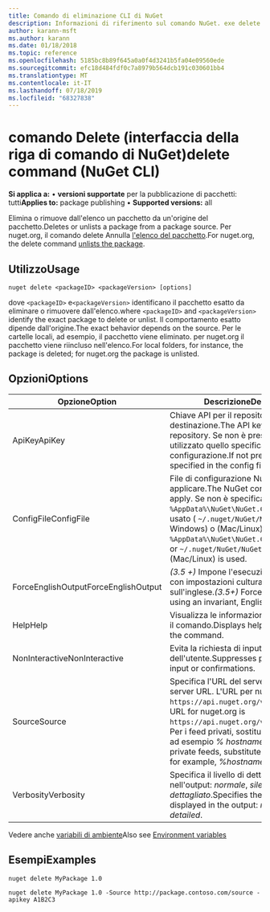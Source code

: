 ```yaml
---
title: Comando di eliminazione CLI di NuGet
description: Informazioni di riferimento sul comando NuGet. exe delete
author: karann-msft
ms.author: karann
ms.date: 01/18/2018
ms.topic: reference
ms.openlocfilehash: 5185bc8b89f645a0a0f4d3241b5fa04e09560ede
ms.sourcegitcommit: efc18d484fdf0c7a8979b564dcb191c030601bb4
ms.translationtype: MT
ms.contentlocale: it-IT
ms.lasthandoff: 07/18/2019
ms.locfileid: "68327838"
---
```

# <a name="delete-command-nuget-cli"></a><span data-ttu-id="c9ecc-103">comando Delete (interfaccia della riga di comando di NuGet)</span><span class="sxs-lookup"><span data-stu-id="c9ecc-103">delete command (NuGet CLI)</span></span>

<span data-ttu-id="c9ecc-104">**Si applica a:** &bullet; **versioni supportate** per la pubblicazione di pacchetti: tutti</span><span class="sxs-lookup"><span data-stu-id="c9ecc-104">**Applies to:** package publishing &bullet; **Supported versions:** all</span></span>

<span data-ttu-id="c9ecc-105">Elimina o rimuove dall'elenco un pacchetto da un'origine del pacchetto.</span><span class="sxs-lookup"><span data-stu-id="c9ecc-105">Deletes or unlists a package from a package source.</span></span> <span data-ttu-id="c9ecc-106">Per nuget.org, il comando delete Annulla [l'elenco del pacchetto](../../nuget-org/policies/deleting-packages.md).</span><span class="sxs-lookup"><span data-stu-id="c9ecc-106">For nuget.org, the delete command [unlists the package](../../nuget-org/policies/deleting-packages.md).</span></span>

## <a name="usage"></a><span data-ttu-id="c9ecc-107">Utilizzo</span><span class="sxs-lookup"><span data-stu-id="c9ecc-107">Usage</span></span>

```cli
nuget delete <packageID> <packageVersion> [options]
```

<span data-ttu-id="c9ecc-108">dove `<packageID>` e`<packageVersion>` identificano il pacchetto esatto da eliminare o rimuovere dall'elenco.</span><span class="sxs-lookup"><span data-stu-id="c9ecc-108">where `<packageID>` and `<packageVersion>` identify the exact package to delete or unlist.</span></span> <span data-ttu-id="c9ecc-109">Il comportamento esatto dipende dall'origine.</span><span class="sxs-lookup"><span data-stu-id="c9ecc-109">The exact behavior depends on the source.</span></span> <span data-ttu-id="c9ecc-110">Per le cartelle locali, ad esempio, il pacchetto viene eliminato. per nuget.org il pacchetto viene riincluso nell'elenco.</span><span class="sxs-lookup"><span data-stu-id="c9ecc-110">For local folders, for instance, the package is deleted; for nuget.org the package is unlisted.</span></span>

## <a name="options"></a><span data-ttu-id="c9ecc-111">Opzioni</span><span class="sxs-lookup"><span data-stu-id="c9ecc-111">Options</span></span>

| <span data-ttu-id="c9ecc-112">Opzione</span><span class="sxs-lookup"><span data-stu-id="c9ecc-112">Option</span></span> | <span data-ttu-id="c9ecc-113">Descrizione</span><span class="sxs-lookup"><span data-stu-id="c9ecc-113">Description</span></span> |
| --- | --- |
| <span data-ttu-id="c9ecc-114">ApiKey</span><span class="sxs-lookup"><span data-stu-id="c9ecc-114">ApiKey</span></span> | <span data-ttu-id="c9ecc-115">Chiave API per il repository di destinazione.</span><span class="sxs-lookup"><span data-stu-id="c9ecc-115">The API key for the target repository.</span></span> <span data-ttu-id="c9ecc-116">Se non è presente, viene utilizzato quello specificato nel file di configurazione.</span><span class="sxs-lookup"><span data-stu-id="c9ecc-116">If not present, the one specified in the config file is used.</span></span> |
| <span data-ttu-id="c9ecc-117">ConfigFile</span><span class="sxs-lookup"><span data-stu-id="c9ecc-117">ConfigFile</span></span> | <span data-ttu-id="c9ecc-118">File di configurazione NuGet da applicare.</span><span class="sxs-lookup"><span data-stu-id="c9ecc-118">The NuGet configuration file to apply.</span></span> <span data-ttu-id="c9ecc-119">Se non è specificato `%AppData%\NuGet\NuGet.Config` , viene usato ( `~/.nuget/NuGet/NuGet.Config` Windows) o (Mac/Linux).</span><span class="sxs-lookup"><span data-stu-id="c9ecc-119">If not specified, `%AppData%\NuGet\NuGet.Config` (Windows) or `~/.nuget/NuGet/NuGet.Config` (Mac/Linux) is used.</span></span>|
| <span data-ttu-id="c9ecc-120">ForceEnglishOutput</span><span class="sxs-lookup"><span data-stu-id="c9ecc-120">ForceEnglishOutput</span></span> | <span data-ttu-id="c9ecc-121">*(3.5 +)* Impone l'esecuzione di NuGet. exe con impostazioni cultura invarianti basate sull'inglese.</span><span class="sxs-lookup"><span data-stu-id="c9ecc-121">*(3.5+)* Forces nuget.exe to run using an invariant, English-based culture.</span></span> |
| <span data-ttu-id="c9ecc-122">Help</span><span class="sxs-lookup"><span data-stu-id="c9ecc-122">Help</span></span> | <span data-ttu-id="c9ecc-123">Visualizza le informazioni della Guida per il comando.</span><span class="sxs-lookup"><span data-stu-id="c9ecc-123">Displays help information for the command.</span></span> |
| <span data-ttu-id="c9ecc-124">NonInteractive</span><span class="sxs-lookup"><span data-stu-id="c9ecc-124">NonInteractive</span></span> | <span data-ttu-id="c9ecc-125">Evita la richiesta di input o conferme dell'utente.</span><span class="sxs-lookup"><span data-stu-id="c9ecc-125">Suppresses prompts for user input or confirmations.</span></span> |
| <span data-ttu-id="c9ecc-126">Source</span><span class="sxs-lookup"><span data-stu-id="c9ecc-126">Source</span></span> | <span data-ttu-id="c9ecc-127">Specifica l'URL del server.</span><span class="sxs-lookup"><span data-stu-id="c9ecc-127">Specifies the server URL.</span></span> <span data-ttu-id="c9ecc-128">L'URL per nuget.org è `https://api.nuget.org/v3/index.json`.</span><span class="sxs-lookup"><span data-stu-id="c9ecc-128">The URL for nuget.org is `https://api.nuget.org/v3/index.json`.</span></span> <span data-ttu-id="c9ecc-129">Per i feed privati, sostituire il nome host, ad esempio *% hostname%/API/V3*.</span><span class="sxs-lookup"><span data-stu-id="c9ecc-129">For private feeds, substitute the host name, for example, *%hostname%/api/v3*.</span></span> |
| <span data-ttu-id="c9ecc-130">Verbosity</span><span class="sxs-lookup"><span data-stu-id="c9ecc-130">Verbosity</span></span> | <span data-ttu-id="c9ecc-131">Specifica il livello di dettaglio visualizzato nell'output: *normale*, *silenzioso*, *dettagliato*.</span><span class="sxs-lookup"><span data-stu-id="c9ecc-131">Specifies the amount of detail displayed in the output: *normal*, *quiet*, *detailed*.</span></span> |

<span data-ttu-id="c9ecc-132">Vedere anche [variabili di ambiente](cli-ref-environment-variables.md)</span><span class="sxs-lookup"><span data-stu-id="c9ecc-132">Also see [Environment variables](cli-ref-environment-variables.md)</span></span>

## <a name="examples"></a><span data-ttu-id="c9ecc-133">Esempi</span><span class="sxs-lookup"><span data-stu-id="c9ecc-133">Examples</span></span>

```cli
nuget delete MyPackage 1.0

nuget delete MyPackage 1.0 -Source http://package.contoso.com/source -apikey A1B2C3
```

